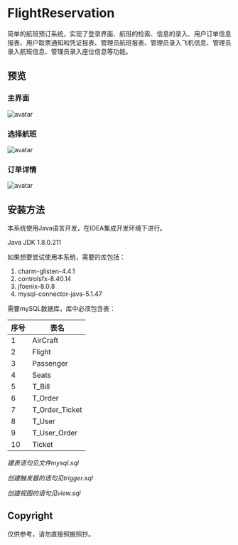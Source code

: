 # FlightReservation
简单的航班预订系统，实现了登录界面、航班的检索、信息的录入、用户订单信息报表、用户取票通知和凭证报表、管理员航班报表、管理员录入飞机信息、管理员录入航班信息、管理员录入座位信息等功能。


## 预览

### 主界面
![avatar](https://github.com/Troubledesigner/FlightReservation/blob/master/Preview/main.png)

### 选择航班
![avatar](https://github.com/Troubledesigner/FlightReservation/blob/master/Preview/flightTable.png)

### 订单详情
![avatar](https://github.com/Troubledesigner/FlightReservation/blob/master/Preview/orderTable.png)

## 安装方法

本系统使用Java语言开发，在IDEA集成开发环境下进行。

Java JDK 1.8.0.211

如果想要尝试使用本系统，需要的库包括：

1. charm-glisten-4.4.1
2. controlsfx-8.40.14
3. jfoenix-8.0.8
4. mysql-connector-java-5.1.47

需要mySQL数据库，库中必须包含表：

序号|表名
-|-
1|AirCraft
2|Flight
3|Passenger
4|Seats
5|T_Bill
6|T_Order
7|T_Order_Ticket
8|T_User
9|T_User_Order
10|Ticket

*建表语句见文件mysql.sql*

*创建触发器的语句见trigger.sql*

*创建视图的语句见view.sql*

## Copyright
仅供参考，请勿直接照搬照抄。





